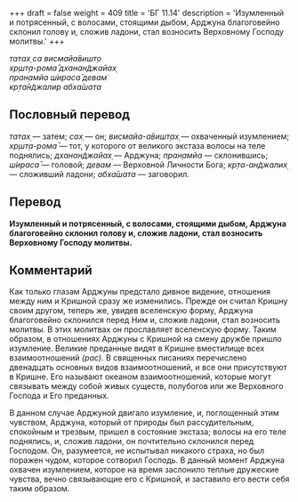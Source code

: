+++
draft = false
weight = 409
title = 'БГ 11.14'
description = 'Изумленный и потрясенный, с волосами, стоящими дыбом, Арджуна благоговейно склонил голову и, сложив ладони, стал возносить Верховному Господу молитвы.'
+++

_татах̣ са висмайа̄вишт̣о  
хр̣шт̣а-рома̄ дханан̃джайах̣  
пран̣амйа ш́ираса̄ девам̇  
кр̣та̄н̃джалир абха̄шата_

## Пословный перевод

_татах̣_ — затем; _сах̣_ — он; _висмайа_\-_а̄вишт̣ах̣_ — охваченный изумлением; _хр̣шт̣а_\-_рома̄_ — тот, у которого от великого экстаза волосы на теле поднялись; _дханан̃джайах̣_ — Арджуна; _пран̣амйа_ — склонившись; _ш́ираса̄_ — головой; _девам_ — Верховной Личности Бога; _кр̣та_\-_ан̃джалих̣_ — сложивший ладони; _абха̄шата_ — заговорил.

## Перевод

**Изумленный и потрясенный, с волосами, стоящими дыбом, Арджуна благоговейно склонил голову и, сложив ладони, стал возносить Верховному Господу молитвы.**

## Комментарий

Как только глазам Арджуны предстало дивное видение, отношения между ним и Кришной сразу же изменились. Прежде он считал Кришну своим другом, теперь же, увидев вселенскую форму, Арджуна благоговейно склонился перед Ним и, сложив ладони, стал возносить молитвы. В этих молитвах он прославляет вселенскую форму. Таким образом, в отношениях Арджуны с Кришной на смену дружбе пришло изумление. Великие преданные видят в Кришне вместилище всех взаимоотношений _(рас)._ В священных писаниях перечислено двенадцать основных видов взаимоотношений, и все они присутствуют в Кришне. Его называют океаном взаимоотношений, которые могут связывать между собой живых существ, полубогов или же Верховного Господа и Его преданных.

В данном случае Арджуной двигало изумление, и, поглощенный этим чувством, Арджуна, который от природы был рассудительным, спокойным и трезвым, пришел в состояние экстаза; волосы на его теле поднялись, и, сложив ладони, он почтительно склонился перед Господом. Он, разумеется, не испытывал никакого страха, но был поражен чудом, которое сотворил Господь. В данный момент Арджуна охвачен изумлением, которое на время заслонило теплые дружеские чувства, вечно связывающие его с Кришной, и заставило его вести себя таким образом.

